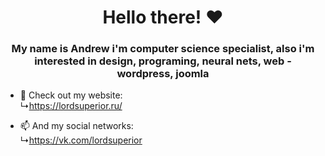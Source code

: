 <h1 align="center"> Hello there! ❤️ </h1>

<h3 align="center"> My name is Andrew i'm computer science specialist, also i'm interested in design, programing, neural nets, web - wordpress, joomla </h3>

- 🌱 Check out my website:<br>↳https://lordsuperior.ru/

- 📫 And my social networks:<br>↳https://vk.com/lordsuperior
<!---
RaptorSuperior/RaptorSuperior is a ✨ special ✨ repository because its `README.md` (this file) appears on your GitHub profile.
You can click the Preview link to take a look at your changes.
--->
